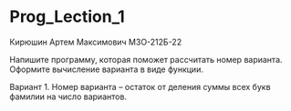 # Prog_Lection_1

Кирюшин Артем Максимович М3О-212Б-22

Напишите программу, которая поможет рассчитать номер варианта. Оформите вычисление варианта в виде функции.

Вариант 1.
Номер варианта – остаток от деления суммы всех букв фамилии на число вариантов.
